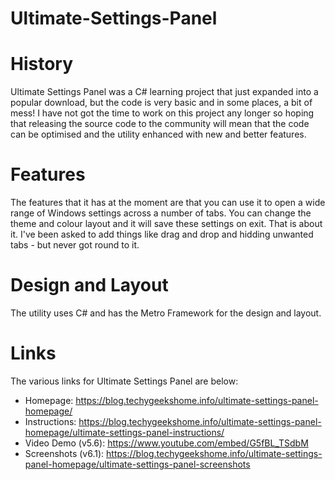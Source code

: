 # Ultimate-Settings-Panel
# History
Ultimate Settings Panel was a C# learning project that just expanded into a popular download, but the code is very basic and in some places, a bit of mess! I have not got the time to work on this project any longer so hoping that releasing the source code to the community will mean that the code can be optimised and the utility enhanced with new and better features.
# Features
The features that it has at the moment are that you can use it to open a wide range of Windows settings across a number of tabs. You can change the theme and colour layout and it will save these settings on exit. That is about it. I've been asked to add things like drag and drop and hidding unwanted tabs - but never got round to it.
# Design and Layout
The utility uses C# and has the Metro Framework for the design and layout.
# Links
The various links for Ultimate Settings Panel are below:
- Homepage: https://blog.techygeekshome.info/ultimate-settings-panel-homepage/
- Instructions: https://blog.techygeekshome.info/ultimate-settings-panel-homepage/ultimate-settings-panel-instructions/
- Video Demo (v5.6): https://www.youtube.com/embed/G5fBL_TSdbM
- Screenshots (v6.1): https://blog.techygeekshome.info/ultimate-settings-panel-homepage/ultimate-settings-panel-screenshots
